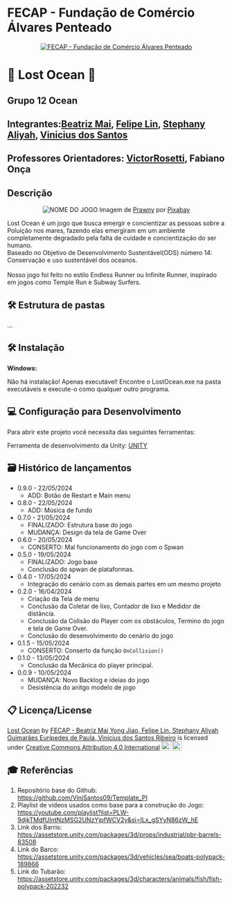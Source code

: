 # FECAP - Fundação de Comércio Álvares Penteado

<p align="center">
<a href= "https://www.fecap.br/"><img src="https://encrypted-tbn0.gstatic.com/images?q=tbn:ANd9GcRhZPrRa89Kma0ZZogxm0pi-tCn_TLKeHGVxywp-LXAFGR3B1DPouAJYHgKZGV0XTEf4AE&usqp=CAU" alt="FECAP - Fundação de Comércio Álvares Penteado" border="0"></a>
</p>

# 🌊 Lost Ocean 🌊

## Grupo 12 Ocean

## Integrantes:<a href="https://github.com/1546455">Beatriz Mai</a>, <a href="https://github.com/1500341276">Felipe Lin</a>, <a href="https://github.com/StephanyAliyah">Stephany Aliyah</a>, <a href="https://github.com/ViniSantos09">Vinicius dos Santos</a>

## Professores Orientadores: <a href="https://www.linkedin.com/in/victorbarq/">VictorRosetti</a>, Fabiano Onça

## Descrição

<p align="center">
<img src="https://cdn.pixabay.com/photo/2023/01/08/15/11/wave-7705527_1280.png" alt="NOME DO JOGO" border="0">
  Imagem de <a href="https://pixabay.com/pt/users/prawny-162579/?utm_source=link-attribution&utm_medium=referral&utm_campaign=image&utm_content=7705527">Prawny</a> por <a href="https://pixabay.com/pt//?utm_source=link-attribution&utm_medium=referral&utm_campaign=image&utm_content=7705527">Pixabay</a>
</p>

Lost Ocean é um jogo que busca emergir e concientizar as pessoas sobre a Poluição nos mares, fazendo elas emergiram em um ambiente completamente degradado pela falta de cuidade e concientização do ser humano. 
<br>
Baseado no Objetivo de Desenvolvimento Sustentável(ODS) número 14: Conservação e uso sustentável dos oceanos.  
<br>
Nosso jogo foi feito no estilo Endless Runner ou Infinite Runner, inspirado em jogos como Temple Run e Subway Surfers.

## 🛠 Estrutura de pastas
...

## 🛠 Instalação

<b>Windows:</b>

Não há instalação! Apenas executável!
Encontre o LostOcean.exe na pasta executáveis e execute-o como qualquer outro programa.

## 💻 Configuração para Desenvolvimento

Para abrir este projeto você necessita das seguintes ferramentas:

Ferramenta de desenvolvimento da Unity: <a href="https://store.unity.com/download">UNITY</a>

## 🗃 Histórico de lançamentos
* 0.9.0 - 22/05/2024
   * ADD: Botão de Restart e Main menu
* 0.8.0 - 22/05/2024
    * ADD: Música de fundo
* 0.7.0 - 21/05/2024
    * FINALIZADO: Estrutura base do jogo
    * MUDANÇA: Design da tela de Game Over
* 0.6.0 - 20/05/2024
    * CONSERTO: Mal funcionamento do jogo com o Spwan
* 0.5.0 - 19/05/2024
    * FINALIZADO: Jogo base
    * Conclusão do spwan de plataformas.
* 0.4.0 - 17/05/2024
    * Integração do cenário com as demais partes em um mesmo projeto
* 0.2.0 - 16/04/2024
    * Criação da Tela de menu
    * Conclusão da Coletar de lixo, Contador de lixo e Medidor de distância.
    * Conclusão da Colisão do Player com os obstáculos, Termino do jogo e tela de Game Over.
    * Conclusão do desenvolvimento do cenário do jogo
* 0.1.5 - 15/05/2024
    * CONSERTO: Conserto da função `OnCollision()`
* 0.1.0 - 13/05/2024
    * Conclusão da Mecânica do player principal.
* 0.0.9 - 10/05/2024
    * MUDANÇA: Novo Backlog e ideias do jogo
    * Desistência do anitgo modelo de jogo


## 📋 Licença/License

<p xmlns:cc="http://creativecommons.org/ns#" xmlns:dct="http://purl.org/dc/terms/"><a property="dct:title" rel="cc:attributionURL" href="https://github.com/2024-1-MCC1/Projeto12">Lost Ocean</a> by <a rel="cc:attributionURL dct:creator" property="cc:attributionName" href="https://github.com/2024-1-MCC1/Projeto12">FECAP - Beatriz Mai Yong Jiao, Felipe Lin, Stephany Aliyah Guimarães Eurípedes de Paula, Vinicius dos Santos Ribeiro</a> is licensed under <a href="https://creativecommons.org/licenses/by/4.0/?ref=chooser-v1" target="_blank" rel="license noopener noreferrer" style="display:inline-block;">Creative Commons Attribution 4.0 International<img style="height:22px!important;margin-left:3px;vertical-align:text-bottom;" src="https://mirrors.creativecommons.org/presskit/icons/cc.svg?ref=chooser-v1" alt=""><img style="height:22px!important;margin-left:3px;vertical-align:text-bottom;" src="https://mirrors.creativecommons.org/presskit/icons/by.svg?ref=chooser-v1" alt=""></a></p>

## 🎓 Referências

1. Repositório base do Github: <https://github.com/ViniSantos09/Template_PI>
2. Playlist de videos usados como base para a construção do Jogo: <https://youtube.com/playlist?list=PLW-9djkTMdfUIntNzMSG2UNzYjpfWCV2y&si=ILx_gSYyN86zW_hE>
3. Link dos Barris: <https://assetstore.unity.com/packages/3d/props/industrial/pbr-barrels-83508>
4. Link do Barco: <https://assetstore.unity.com/packages/3d/vehicles/sea/boats-polypack-189866>
5. Link do Tubarão: <https://assetstore.unity.com/packages/3d/characters/animals/fish/fish-polypack-202232>





